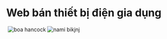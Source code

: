 # Web bán thiết bị điện gia dụng
<img src="https://media.tenor.com/5Beb0m1Ip9wAAAAC/waifu-anime.gif" alt="">

<img src="https://media.tenor.com/MXXbuo2owJIAAAAC/one-piece-boa-hancock.gif" alt="boa hancock">

<img src="https://media.tenor.com/TZKt6DfFjnEAAAAC/nami-swimsuit.gif" alt="nami bikjnj">
